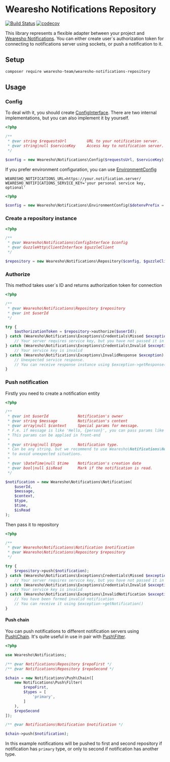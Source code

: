 # Wearesho Notifications Repository
[![Build Status](https://travis-ci.org/wearesho-team/wearesho-notifications-repository.svg?branch=master)](https://travis-ci.org/wearesho-team/wearesho-notifications-repository)
[![codecov](https://codecov.io/gh/wearesho-team/wearesho-notifications-repository/branch/master/graph/badge.svg)](https://codecov.io/gh/wearesho-team/wearesho-notifications-repository)

This library represents a flexible adapter between your project and [Wearesho Notifications](https://github.com/wearesho-team/wearesho-notifications).
You can either create user`s authorization token for connecting to notifications server using sockets,
or push a notification to it.

## Setup

```bash
composer require wearesho-team/wearesho-notifications-repository
```

## Usage

### Config

To deal with it, you should create [ConfigInterface](./src/ConfigInterface.php).
There are two internal implementations, but you can also implement it by yourself.

```php
<?php

/**
 * @var string $requestsUrl         URL to your notification server.
 * @var string|null $serviceKey     Access key to notification server. Optional (depends on server requirements). 
 */

$config = new Wearesho\Notifications\Config($requestsUrl, $serviceKey);

```

If you prefer environment configuration, you can use [EnvironmentConfig](./src/EnvironmentConfig.php)

```dotenv
WEARESHO_NOTIFICATIONS_URL=https://your.notification.server/
WEARESHO_NOTIFICATIONS_SERVICE_KEY='your personal service key, optional'
```

```php
<?php

$config = new Wearesho\Notifications\EnvironmentConfig($dotenvPrefix = 'WEARESHO_NOTIFICATIONS_');

```

### Create a repository instance

```php
<?php

/**
 * @var Wearesho\Notifications\ConfigInterface $config
 * @var GuzzleHttp\ClientInterface $guzzleClient
 */

$repository = new Wearesho\Notifications\Repository($config, $guzzleClient);

```

### Authorize

This method takes user`s ID and returns authorization token for connection

```php
<?php

/**
 * @var Wearesho\Notifications\Repository $repository
 * @var int $userId 
 */

try {
    $authorizationToken = $repository->authorize($userId);
} catch (Wearesho\Notifications\Exceptions\Credentials\Missed $exception) {
    // Your server requires service key, but you have not passed it in config
} catch (Wearesho\Notifications\Exceptions\Credentials\Invalid $exception) {
    // Your service key is invalid
} catch (Wearesho\Notifications\Exceptions\InvalidResponse $exception) {
    // Unexpected service response.
    // You can receive response instance using $exception->getResponse()
}

```

### Push notification

Firstly you need to create a notification entity

```php
<?php

/**
 * @var int $userId             Notification's owner
 * @var string $message         Notification's content
 * @var array|null $context     Special params for message.
 * F.e. if message is like 'Hello, {person}', you can pass params like [ 'person' => 'Jonh', ]
 * This params can be applied in front-end
 * 
 * @var string|null $type       Notification type.
 * Can be any string. but we recommend to use Wearesho\Notifications\Notification\Type constants
 * to avoid unexpected situations.
 *
 * @var \DateTime|null $time    Notification's creation date
 * @var bool|null $isRead       Mark if the notification is read.
 */

$notification = new Wearesho\Notifications\Notification(
    $userId,
    $message,
    $context,
    $type,
    $time,
    $isRead
);

```

Then pass it to repository

```php
<?php

/**
 * @var Wearesho\Notifications\Notification $notification
 * @var Wearesho\Notifications\Repository $repository
 */

try {
    $repository->push($notification);
} catch (Wearesho\Notifications\Exceptions\Credentials\Missed $exception) {
    // Your server requires service key, but you have not passed it in config
} catch (Wearesho\Notifications\Exceptions\Credentials\Invalid $exception) {
    // Your service key is invalid
} catch (Wearesho\Notifications\Exceptions\InvalidNotification $exception) {
    // You have been formed invalid notification
    // You can receive it using $exception->getNotification()
}

```

#### Push chain
You can push notifications to different notification servers 
using [Push\Chain](./src/Push/Chain.php).
It's quite useful in use in pair with [Push\Filter](./src/Push/Filter.php).

```php
<?php

use Wearesho\Notifications;

/** @var Notifications\Repository $repoFirst */
/** @var Notifications\Repository $repoSecond */

$chain = new Notifications\Push\Chain([
    new Notifications\Push\Filter(
        $repoFirst,
        $types = [
            'primary',
        ]
    ),
    $repoSecond
]);

/** @var Notifications\Notification $notification */

$chain->push($notification);

```
In this example notifications will be pushed to first and second repository
if notification has `primary` type, or only to second if notification has
another type.
